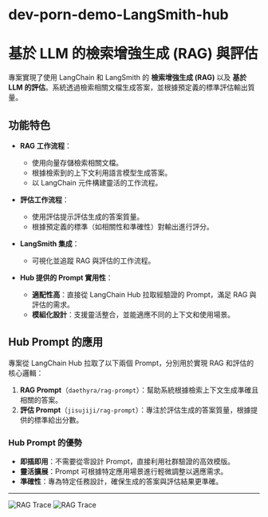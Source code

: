 # dev-porn-demo-LangSmith-hub

# 基於 LLM 的檢索增強生成 (RAG) 與評估

專案實現了使用 LangChain 和 LangSmith 的 **檢索增強生成 (RAG)** 以及 **基於 LLM 的評估**。系統透過檢索相關文檔生成答案，並根據預定義的標準評估輸出質量。

## 功能特色

- **RAG 工作流程**：
  - 使用向量存儲檢索相關文檔。
  - 根據檢索到的上下文利用語言模型生成答案。
  - 以 LangChain 元件構建靈活的工作流程。

- **評估工作流程**：
  - 使用評估提示評估生成的答案質量。
  - 根據預定義的標準（如相關性和準確性）對輸出進行評分。

- **LangSmith 集成**：
  - 可視化並追蹤 RAG 與評估的工作流程。

- **Hub 提供的 Prompt 實用性**：
  - **適配性高**：直接從 LangChain Hub 拉取經驗證的 Prompt，滿足 RAG 與評估的需求。
  - **模組化設計**：支援靈活整合，並能適應不同的上下文和使用場景。


## Hub Prompt 的應用

專案從 LangChain Hub 拉取了以下兩個 Prompt，分別用於實現 RAG 和評估的核心邏輯：
1. **RAG Prompt**（`daethyra/rag-prompt`）：幫助系統根據檢索上下文生成準確且相關的答案。
2. **評估 Prompt**（`jisujiji/rag-prompt`）：專注於評估生成的答案質量，根據提供的標準給出分數。

### Hub Prompt 的優勢
- **即插即用**：不需要從零設計 Prompt，直接利用社群驗證的高效模版。
- **靈活擴展**：Prompt 可根據特定應用場景進行輕微調整以適應需求。
- **準確性**：專為特定任務設計，確保生成的答案與評估結果更準確。

---

![RAG Trace](/Users/wuhaosheng/dev/langsmith-hub/resource/rag-flow.png)
![RAG Trace](/Users/wuhaosheng/dev/langsmith-hub/resource/evaluation.png)
